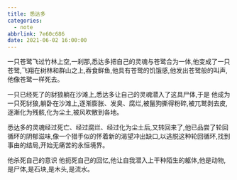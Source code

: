 ```yaml
---
title: 悉达多
categories:
  - note
abbrlink: 7e60c686
date: 2021-06-02 16:00:00
---
```


一只苍鹭飞过竹林上空,一刹那,悉达多把自己的灵魂与苍鹭合为一体,他变成了一只苍鹭,飞翔在树林和群山之上,吞食鲜鱼,他具有苍鹭的饥饿感,他发出苍鹭般的叫声,他像苍鹭一样死去。

一只已经死了的豺狼躺在沙滩上,悉达多让自己的灵魂潜入了这具尸体,于是 他成为一只死豺狼,躺卧在沙滩上,逐渐膨胀、发臭、腐烂,被鬣狗撕得粉碎,被兀鹫剥去皮,逐漸化为残骸,化为尘土,被风吹散到各地。

悉达多的灵魂经过死亡、经过腐烂、经过化为尘土后,又转回来了,他已品尝了轮回循环的阴郁滋味,像一个猎手似的怀着新的渴望冲出缺口,以逃脱这种轮回循环,找到事由的结局,开始无痛苦的永恒境界。

他杀死自己的意识 他扼死自己的回忆,他让自我潜入上干种陌生的躯体,他是动物,是尸体,是石块,是木头,是流水。
